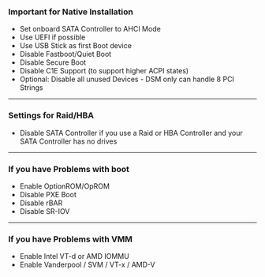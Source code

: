 ### Important for Native Installation

  - Set onboard SATA Controller to AHCI Mode
  - Use UEFI if possible
  - Use USB Stick as first Boot device
  - Disable Fastboot/Quiet Boot
  - Disable Secure Boot
  - Disable C1E Support (to support higher ACPI states)
  - Optional: Disable all unused Devices - DSM only can handle 8 PCI Strings

---

### Settings for Raid/HBA

  - Disable SATA Controller if you use a Raid or HBA Controller and your SATA Controller has no drives

---

### If you have Problems with boot

  - Enable OptionROM/OpROM
  - Disable PXE Boot
  - Disable rBAR
  - Disable SR-IOV

---

### If you have Problems with VMM

  - Enable Intel VT-d or AMD IOMMU
  - Enable Vanderpool / SVM / VT-x / AMD-V